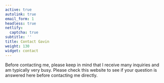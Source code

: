 ```yaml
---
active: true
autolink: true
email_form: 1
headless: true
netlify:
  captcha: true
subtitle: ''
title: Contact Gavin
weight: 130
widget: contact
---
```

Before contacting me, please keep in mind that I receive many inquiries and am typically very busy. Please check this website to see if your question is answered here before contacting me directly.
